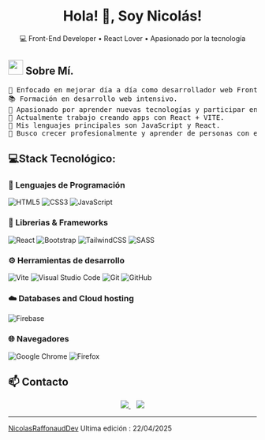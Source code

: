 <h1 align="center"> Hola! 👋, Soy Nicolás!</h1>

<div align="center">
  💻 Front-End Developer • React Lover • Apasionado por la tecnología
</div>

## <picture><img src = "https://github.com/7oSkaaa/7oSkaaa/blob/main/Images/about_me.gif?raw=true" width = 30px></picture> Sobre Mí.

<pre>
🎯 Enfocado en mejorar día a día como desarrollador web Front-End.
📚 Formación en desarrollo web intensivo.
🌱 Apasionado por aprender nuevas tecnologías y participar en proyectos desafiantes.
🔭 Actualmente trabajo creando apps con React + VITE.
💬 Mis lenguajes principales son JavaScript y React.
🚩 Busco crecer profesionalmente y aprender de personas con experiencia.
</pre>

## 💻Stack Tecnológico:


### 🧠 Lenguajes de Programación

![HTML5](https://img.shields.io/badge/html5-%23E34F26.svg?style=for-the-badge&logo=html5&logoColor=white)
![CSS3](https://img.shields.io/badge/css3-%231572B6.svg?style=for-the-badge&logo=css3&logoColor=white)
![JavaScript](https://img.shields.io/badge/javascript-%23323330.svg?style=for-the-badge&logo=javascript&logoColor=%23F7DF1E)

### 🧩 Librerias & Frameworks

![React](https://img.shields.io/badge/react-%2320232a.svg?style=for-the-badge&logo=react&logoColor=%2361DAFB)
![Bootstrap](https://img.shields.io/badge/bootstrap-%238511FA.svg?style=for-the-badge&logo=bootstrap&logoColor=white)
![TailwindCSS](https://img.shields.io/badge/tailwindcss-%2338B2AC.svg?style=for-the-badge&logo=tailwind-css&logoColor=white)
![SASS](https://img.shields.io/badge/SASS-hotpink.svg?style=for-the-badge&logo=SASS&logoColor=white)

### ⚙️ Herramientas de desarrollo

![Vite](https://img.shields.io/badge/vite-%23646CFF.svg?style=for-the-badge&logo=vite&logoColor=white)
![Visual Studio Code](https://img.shields.io/badge/Visual%20Studio%20Code-0078d7.svg?style=for-the-badge&logo=visual-studio-code&logoColor=white)
![Git](https://img.shields.io/badge/git-%23F05033.svg?style=for-the-badge&logo=git&logoColor=white)
![GitHub](https://img.shields.io/badge/github-%23121011.svg?style=for-the-badge&logo=github&logoColor=white)

### ☁️ Databases and Cloud hosting

![Firebase](https://img.shields.io/badge/firebase-a08021?style=for-the-badge&logo=firebase&logoColor=ffcd34)

### 🌐 Navegadores

![Google Chrome](https://img.shields.io/badge/Google%20Chrome-4285F4?style=for-the-badge&logo=GoogleChrome&logoColor=white)
![Firefox](https://img.shields.io/badge/Firefox-FF7139?style=for-the-badge&logo=Firefox-Browser&logoColor=white)



## 📫 Contacto

<div align="center">
  <a href="https://www.linkedin.com/in/nicolas-gabriel-raffonaud-9aa988106/" target="_blank">
    <img src="https://img.shields.io/badge/LinkedIn-blue?style=for-the-badge&logo=linkedin&logoColor=white" />
  </a>
  &nbsp;&nbsp;
  <a href="mailto:nicolasraffonaudsoft@gmail.com">
    <img src="https://img.shields.io/badge/Gmail-red?style=for-the-badge&logo=gmail&logoColor=white" />
  </a>
</div>


---

[NicolasRaffonaudDev](https://github.com/NicolasRaffonaudDev)
Ultima edición : 22/04/2025
